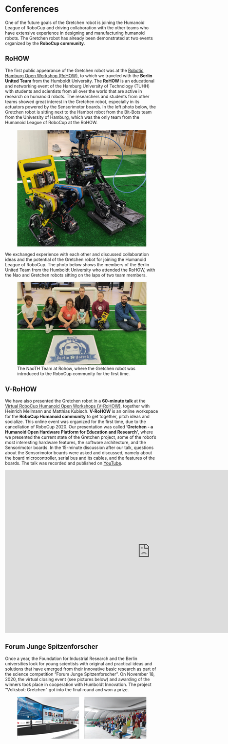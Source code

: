# Conferences 

One of the future goals of the Gretchen robot is joining the Humanoid League of RoboCup and driving collaboration with the other teams who have extensive experience in designing and manufacturing humanoid robots. The Gretchen robot has already
been demonstrated at two events organized by the **RoboCup community**. 

## RoHOW

The first public appearance of the Gretchen robot was at the [Robotic Hamburg Open Workshop (RoHOW)](https://rohow.de/2019/en/), to which we traveled with the **Berlin United Team** from the Humboldt University. The **RoHOW** is an educational and networking event of the Hamburg University of Technology (TUHH) with students and scientists from all over the world that are active in research on humanoid robots. The researchers and students from other teams showed great interest in the Gretchen robot, especially in its actuators powered by the Sensorimotor boards. In the left photo below, the Gretchen robot is sitting next to the Hambot robot from the Bit-Bots team from the University of Hamburg, which was the only team from the Humanoid League of RoboCup at the RoHOW. 

<figure>
  <img src="../img_gretchen/hambot_gretchen.png"/>
  <figcaption>
</figcaption>
</figure>

We exchanged experience with each other and discussed collaboration ideas and the potential of the Gretchen robot for joining the Humanoid League of RoboCup. The photo below shows the members of the Berlin United Team from the Humboldt University who attended the RoHOW, with the Nao and Gretchen robots sitting on the laps of two team members.


<figure>
  <img src="../img_gretchen/rohow.jpeg"/>
  <figcaption>
    The NaoTH Team at Rohow, where the Gretchen robot was introduced to the RoboCup community for the first time.
</figcaption>
</figure>

## V-RoHOW

We have also presented the Gretchen robot in a **60-minute talk** at the [Virtual RoboCup Humanoid Open Workshops (V-RoHOW)](https://humanoid.robocup.org/virtual-rohow-2020/program/), together with Heinrich Mellmann and Matthias Kubisch. **V-RoHOW** is an online workspace for the **RoboCup Humanoid community** to get together, pitch ideas and socialize. This online event was organized for the first time, due to the cancellation of RoboCup 2020. Our presentation was called **’Gretchen - a Humanoid Open Hardware Platform for Education and Research’**, where we presented the current state of the Gretchen project, some of the robot’s most interesting hardware features, the software architecture, and the Sensorimotor
boards. In the 15-minute discussion after our talk, questions about the Sensorimotor boards were asked and discussed, namely about the board microcontroller, serial bus and its cables, and the features of the boards. The talk was recorded and published on [YouTube](https://www.youtube.com/watch?v=tsjLt30-Pxw&t=2495s).


<div class="rounded m-md-auto col-md-6">
   <iframe width="950" height="534" src="https://www.youtube.com/embed/tsjLt30-Pxw" title="YouTube video player" frameborder="0" allow="accelerometer; autoplay; clipboard-write; encrypted-media; gyroscope; picture-in-picture" allowfullscreen></iframe>
 </div>




## Forum Junge Spitzenforscher

Once a year, the Foundation for Industrial Research and the Berlin universities look for young scientists with original and practical ideas and solutions that have emerged from their innovative basic research as part of the science competition “Forum Junge Spitzenforscher”. On November 18, 2020, the virtual closing event (see pictures below) and awarding of the winners took place in cooperation with Humboldt Innovation. The project "Volksbot: Gretchen" got into the final round and won a prize.

<figure>
  <img src="../img_gretchen/forum.png"/>
  <figcaption>
</figcaption>
</figure>


